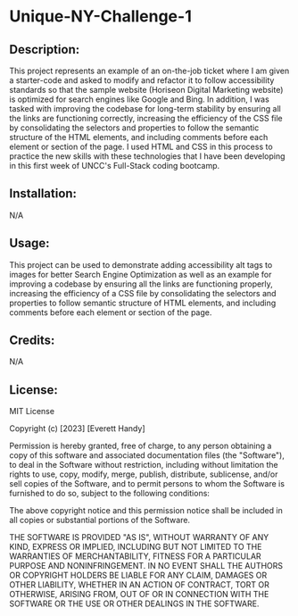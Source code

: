 # Unique-NY-Challenge-1

## Description:

This project represents an example of an on-the-job ticket where I am given a starter-code and asked to modify and refactor it to follow accessibility standards so that the sample website (Horiseon Digital Marketing website) is optimized for search engines like Google and Bing.
In addition, I was tasked with improving the codebase for long-term stability by ensuring all the links are functioning correctly, increasing the efficiency of the CSS file by consolidating the selectors and properties to follow the semantic structure of the HTML elements, and including comments before each element or section of the page.
I used HTML and CSS in this process to practice the new skills with these technologies that I have been developing in this first week of UNCC's Full-Stack coding bootcamp.

## Installation:

N/A

## Usage:

This project can be used to demonstrate adding accessibility alt tags to images for better Search Engine Optimization as well as an example for improving a codebase by ensuring all the links are functioning properly, increasing the efficiency of a CSS file by consolidating the selectors and properties to follow semantic structure of HTML elements, and including comments before each element or section of the page.

## Credits:

N/A

## License:

MIT License

Copyright (c) [2023] [Everett Handy]

Permission is hereby granted, free of charge, to any person obtaining a copy
of this software and associated documentation files (the "Software"), to deal
in the Software without restriction, including without limitation the rights
to use, copy, modify, merge, publish, distribute, sublicense, and/or sell
copies of the Software, and to permit persons to whom the Software is
furnished to do so, subject to the following conditions:

The above copyright notice and this permission notice shall be included in all
copies or substantial portions of the Software.

THE SOFTWARE IS PROVIDED "AS IS", WITHOUT WARRANTY OF ANY KIND, EXPRESS OR
IMPLIED, INCLUDING BUT NOT LIMITED TO THE WARRANTIES OF MERCHANTABILITY,
FITNESS FOR A PARTICULAR PURPOSE AND NONINFRINGEMENT. IN NO EVENT SHALL THE
AUTHORS OR COPYRIGHT HOLDERS BE LIABLE FOR ANY CLAIM, DAMAGES OR OTHER
LIABILITY, WHETHER IN AN ACTION OF CONTRACT, TORT OR OTHERWISE, ARISING FROM,
OUT OF OR IN CONNECTION WITH THE SOFTWARE OR THE USE OR OTHER DEALINGS IN THE
SOFTWARE.